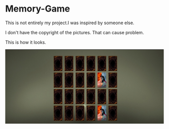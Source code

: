# Memory-Game
This is not entirely my project.I was inspired by someone else.


I don't have the copyright of the pictures. That can cause problem.

This is how it looks.

![HowitsLook](/MemoryCardGame/img/HowitsLooks.png)

